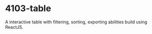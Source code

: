 # 4103-table


A interactive table with filtering, sorting, exporting abilities build using ReactJS.
